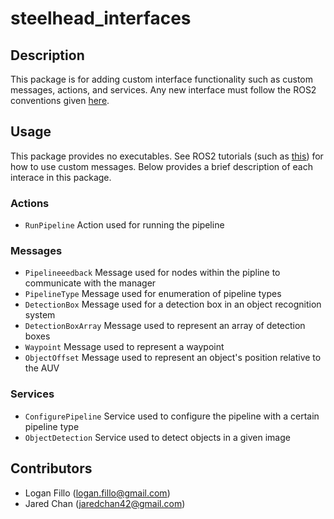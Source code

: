 # steelhead_interfaces
## Description

This package is for adding custom interface functionality such as custom messages, actions, and services. Any new interface must follow the ROS2 conventions given [here](https://index.ros.org/doc/ros2/Concepts/About-ROS-Interfaces/). 

## Usage

This package provides no executables. See ROS2 tutorials (such as [this](https://index.ros.org/doc/ros2/Tutorials/Single-Package-Define-And-Use-Interface/#id6)) for how to use custom messages. Below provides a brief description of each interace in this package.
### Actions
- `RunPipeline` Action used for running the pipeline
### Messages
- `Pipelineeedback` Message used for nodes within the pipline to communicate with the manager
- `PipelineType` Message used for enumeration of pipeline types
- `DetectionBox` Message used for a detection box in an object recognition system
- `DetectionBoxArray` Message used to represent an array of detection boxes
- `Waypoint` Message used to represent a waypoint
- `ObjectOffset` Message used to represent an object's position relative to the AUV
### Services
- `ConfigurePipeline` Service used to configure the pipeline with a certain pipeline type
- `ObjectDetection` Service used to detect objects in a given image

## Contributors

- Logan Fillo (logan.fillo@gmail.com)
- Jared Chan (jaredchan42@gmail.com)
